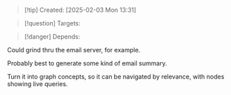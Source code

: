 
>[!tip] Created: [2025-02-03 Mon 13:31]

>[!question] Targets: 

>[!danger] Depends: 

Could grind thru the email server, for example.

Probably best to generate some kind of email summary.

Turn it into graph concepts, so it can be navigated by relevance, with nodes showing live queries.
